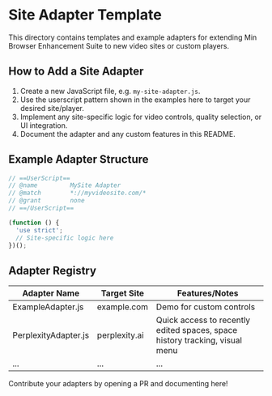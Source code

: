 # Site Adapter Template

This directory contains templates and example adapters for extending Min Browser Enhancement Suite to new video sites or custom players.

## How to Add a Site Adapter

1. Create a new JavaScript file, e.g. `my-site-adapter.js`.
2. Use the userscript pattern shown in the examples here to target your desired site/player.
3. Implement any site-specific logic for video controls, quality selection, or UI integration.
4. Document the adapter and any custom features in this README.

## Example Adapter Structure

```javascript
// ==UserScript==
// @name         MySite Adapter
// @match        *://myvideosite.com/*
// @grant        none
// ==/UserScript==

(function () {
  'use strict';
  // Site-specific logic here
})();
```

## Adapter Registry

| Adapter Name         | Target Site                      | Features/Notes               |
|----------------------|----------------------------------|------------------------------|
| ExampleAdapter.js    | example.com                      | Demo for custom controls     |
| PerplexityAdapter.js | perplexity.ai                    | Quick access to recently edited spaces, space history tracking, visual menu |
| ...                  | ...                              | ...                          |

Contribute your adapters by opening a PR and documenting here!